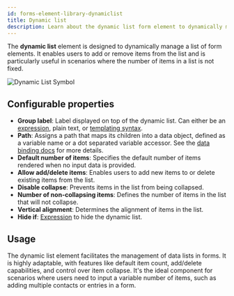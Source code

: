 ```yaml
---
id: forms-element-library-dynamiclist
title: Dynamic list
description: Learn about the dynamic list form element to dynamically manage a list of form elements.
---
```


The **dynamic list** element is designed to dynamically manage a list of form elements. It enables users to add or remove items from the list and is particularly useful in scenarios where the number of items in a list is not fixed.

![Dynamic List Symbol](/img/form-icons/form-dynamiclist.svg)

## Configurable properties

- **Group label**: Label displayed on top of the dynamic list. Can either be an [expression](../../feel/language-guide/feel-expressions-introduction.md), plain text, or [templating syntax](../configuration/forms-config-templating-syntax.md).
- **Path**: Assigns a path that maps its children into a data object, defined as a variable name or a dot separated variable accessor. See the [data binding docs](../configuration/forms-config-data-binding.md) for more details.
- **Default number of items**: Specifies the default number of items rendered when no input data is provided.
- **Allow add/delete items**: Enables users to add new items to or delete existing items from the list.
- **Disable collapse**: Prevents items in the list from being collapsed.
- **Number of non-collapsing items**: Defines the number of items in the list that will not collapse.
- **Vertical alignment**: Determines the alignment of items in the list.
- **Hide if**: [Expression](../../feel/language-guide/feel-expressions-introduction.md) to hide the dynamic list.

## Usage

The dynamic list element facilitates the management of data lists in forms. It is highly adaptable, with features like default item count, add/delete capabilities, and control over item collapse. It's the ideal component for scenarios where users need to input a variable number of items, such as adding multiple contacts or entries in a form.
